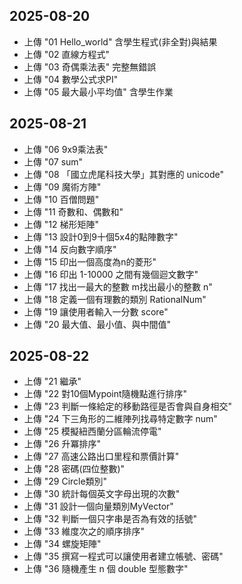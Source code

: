 ## 2025-08-20
- 上傳 "01 Hello_world" 含學生程式(非全對)與結果
- 上傳 "02 直線方程式"
- 上傳 "03 奇偶乘法表" 完整無錯誤
- 上傳 "04 數學公式求PI"
- 上傳 "05 最大最小平均值" 含學生作業
  
## 2025-08-21
- 上傳 "06 9x9乘法表"
- 上傳 "07 sum"
- 上傳 "08 「國立虎尾科技大學」其對應的 unicode"
- 上傳 "09 魔術方陣"
- 上傳 "10 百僧問題"
- 上傳 "11 奇數和、偶數和"
- 上傳 "12 梯形矩陣"
- 上傳 "13 設計0到9十個5x4的點陣數字"
- 上傳 "14 反向數字順序"
- 上傳 "15 印出一個高度為n的菱形"
- 上傳 "16 印出 1-10000 之間有幾個迴文數字"
- 上傳 "17 找出一最大的整數 m找出最小的整數 n"
- 上傳 "18 定義一個有理數的類別 RationalNum"
- 上傳 "19 讓使用者輸入一分數 score"
- 上傳 "20 最大值、最小值、與中間值"

## 2025-08-22
- 上傳 "21 繼承"
- 上傳 "22 對10個Mypoint隨機點進行排序"
- 上傳 "23 判斷一條給定的移動路徑是否會與自身相交"
- 上傳 "24 下三角形的二維陣列找尋特定數字 num"
- 上傳 "25 模擬紐西蘭分區輪流停電"
- 上傳 "26 升冪排序"
- 上傳 "27 高速公路出口里程和票價計算"
- 上傳 "28 密碼(四位整數)"
- 上傳 "29 Circle類別"
- 上傳 "30 統計每個英文字母出現的次數"
- 上傳 "31 設計一個向量類別MyVector"
- 上傳 "32 判斷一個只字串是否為有效的括號"
- 上傳 "33 維度次之的順序排序"
- 上傳 "34 螺旋矩陣"
- 上傳 "35 撰寫一程式可以讓使用者建立帳號、密碼"
- 上傳 "36 隨機產生 n 個 double 型態數字"
